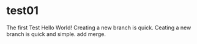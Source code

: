 # test01
The first Test
Hello World!
Creating a new branch is quick.
Ceating a new branch is quick and simple.
add merge.
